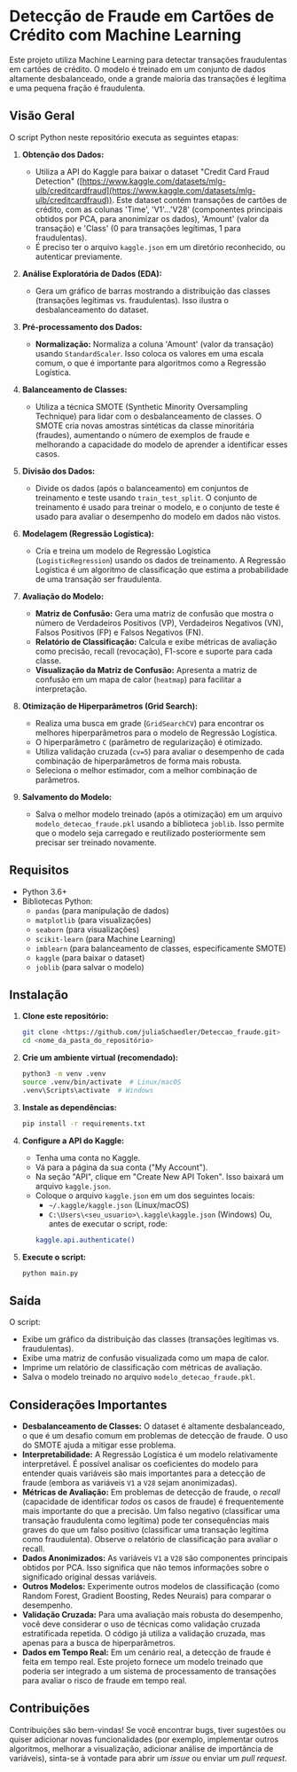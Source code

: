 # Detecção de Fraude em Cartões de Crédito com Machine Learning

Este projeto utiliza Machine Learning para detectar transações fraudulentas em cartões de crédito. O modelo é treinado em um conjunto de dados altamente desbalanceado, onde a grande maioria das transações é legítima e uma pequena fração é fraudulenta.

## Visão Geral

O script Python neste repositório executa as seguintes etapas:

1.  **Obtenção dos Dados:**
    *   Utiliza a API do Kaggle para baixar o dataset "Credit Card Fraud Detection" ([https://www.kaggle.com/datasets/mlg-ulb/creditcardfraud](https://www.kaggle.com/datasets/mlg-ulb/creditcardfraud)).  Este dataset contém transações de cartões de crédito, com as colunas 'Time', 'V1'...'V28' (componentes principais obtidos por PCA, para anonimizar os dados), 'Amount' (valor da transação) e 'Class' (0 para transações legítimas, 1 para fraudulentas).
    * É preciso ter o arquivo `kaggle.json` em um diretório reconhecido, ou autenticar previamente.

2.  **Análise Exploratória de Dados (EDA):**
    *   Gera um gráfico de barras mostrando a distribuição das classes (transações legítimas vs. fraudulentas). Isso ilustra o desbalanceamento do dataset.

3.  **Pré-processamento dos Dados:**
    *   **Normalização:** Normaliza a coluna 'Amount' (valor da transação) usando `StandardScaler`. Isso coloca os valores em uma escala comum, o que é importante para algoritmos como a Regressão Logística.

4.  **Balanceamento de Classes:**
    *   Utiliza a técnica SMOTE (Synthetic Minority Oversampling Technique) para lidar com o desbalanceamento de classes. O SMOTE cria novas amostras sintéticas da classe minoritária (fraudes), aumentando o número de exemplos de fraude e melhorando a capacidade do modelo de aprender a identificar esses casos.

5.  **Divisão dos Dados:**
    *   Divide os dados (após o balanceamento) em conjuntos de treinamento e teste usando `train_test_split`. O conjunto de treinamento é usado para treinar o modelo, e o conjunto de teste é usado para avaliar o desempenho do modelo em dados não vistos.

6.  **Modelagem (Regressão Logística):**
    *   Cria e treina um modelo de Regressão Logística (`LogisticRegression`) usando os dados de treinamento. A Regressão Logística é um algoritmo de classificação que estima a probabilidade de uma transação ser fraudulenta.

7.  **Avaliação do Modelo:**
    *   **Matriz de Confusão:** Gera uma matriz de confusão que mostra o número de Verdadeiros Positivos (VP), Verdadeiros Negativos (VN), Falsos Positivos (FP) e Falsos Negativos (FN).
    *   **Relatório de Classificação:** Calcula e exibe métricas de avaliação como precisão, recall (revocação), F1-score e suporte para cada classe.
    *   **Visualização da Matriz de Confusão:** Apresenta a matriz de confusão em um mapa de calor (`heatmap`) para facilitar a interpretação.

8. **Otimização de Hiperparâmetros (Grid Search):**
    *   Realiza uma busca em grade (`GridSearchCV`) para encontrar os melhores hiperparâmetros para o modelo de Regressão Logística.
    *   O hiperparâmetro `C` (parâmetro de regularização) é otimizado.
    *   Utiliza validação cruzada (`cv=5`) para avaliar o desempenho de cada combinação de hiperparâmetros de forma mais robusta.
    * Seleciona o melhor estimador, com a melhor combinação de parâmetros.

9.  **Salvamento do Modelo:**
    *   Salva o melhor modelo treinado (após a otimização) em um arquivo `modelo_detecao_fraude.pkl` usando a biblioteca `joblib`. Isso permite que o modelo seja carregado e reutilizado posteriormente sem precisar ser treinado novamente.

## Requisitos

*   Python 3.6+
*   Bibliotecas Python:
    *   `pandas` (para manipulação de dados)
    *   `matplotlib` (para visualizações)
    *   `seaborn` (para visualizações)
    *   `scikit-learn` (para Machine Learning)
    *   `imblearn` (para balanceamento de classes, especificamente SMOTE)
    *   `kaggle` (para baixar o dataset)
    *   `joblib` (para salvar o modelo)

## Instalação

1.  **Clone este repositório:**

    ```bash
    git clone <https://github.com/juliaSchaedler/Deteccao_fraude.git>
    cd <nome_da_pasta_do_repositório>
    ```

2.  **Crie um ambiente virtual (recomendado):**

    ```bash
    python3 -m venv .venv
    source .venv/bin/activate  # Linux/macOS
    .venv\Scripts\activate  # Windows
    ```

3.  **Instale as dependências:**

    ```bash
    pip install -r requirements.txt
    ```

4. **Configure a API do Kaggle:**
   *  Tenha uma conta no Kaggle.
   *  Vá para a página da sua conta ("My Account").
   *  Na seção "API", clique em "Create New API Token". Isso baixará um arquivo `kaggle.json`.
   *  Coloque o arquivo `kaggle.json` em um dos seguintes locais:
      *  `~/.kaggle/kaggle.json` (Linux/macOS)
      *  `C:\Users\<seu_usuario>\.kaggle\kaggle.json` (Windows)
     Ou, antes de executar o script, rode:
      ```bash
      kaggle.api.authenticate()
      ```

5.  **Execute o script:**

    ```bash
    python main.py
    ```

## Saída

O script:

*   Exibe um gráfico da distribuição das classes (transações legítimas vs. fraudulentas).
*   Exibe uma matriz de confusão visualizada como um mapa de calor.
*   Imprime um relatório de classificação com métricas de avaliação.
*   Salva o modelo treinado no arquivo `modelo_detecao_fraude.pkl`.

## Considerações Importantes

*   **Desbalanceamento de Classes:** O dataset é altamente desbalanceado, o que é um desafio comum em problemas de detecção de fraude. O uso do SMOTE ajuda a mitigar esse problema.
*   **Interpretabilidade:** A Regressão Logística é um modelo relativamente interpretável.  É possível analisar os coeficientes do modelo para entender quais variáveis são mais importantes para a detecção de fraude (embora as variáveis `V1` a `V28` sejam anonimizadas).
*   **Métricas de Avaliação:**  Em problemas de detecção de fraude, o *recall* (capacidade de identificar *todos* os casos de fraude) é frequentemente mais importante do que a precisão.  Um falso negativo (classificar uma transação fraudulenta como legítima) pode ter consequências mais graves do que um falso positivo (classificar uma transação legítima como fraudulenta).  Observe o relatório de classificação para avaliar o recall.
*   **Dados Anonimizados:** As variáveis `V1` a `V28` são componentes principais obtidos por PCA.  Isso significa que não temos informações sobre o significado original dessas variáveis.
* **Outros Modelos:** Experimente outros modelos de classificação (como Random Forest, Gradient Boosting, Redes Neurais) para comparar o desempenho.
* **Validação Cruzada:** Para uma avaliação mais robusta do desempenho, você deve considerar o uso de técnicas como validação cruzada estratificada repetida. O código já utiliza a validação cruzada, mas apenas para a busca de hiperparâmetros.
* **Dados em Tempo Real:** Em um cenário real, a detecção de fraude é feita em tempo real.  Este projeto fornece um modelo treinado que poderia ser integrado a um sistema de processamento de transações para avaliar o risco de fraude em tempo real.

## Contribuições

Contribuições são bem-vindas! Se você encontrar bugs, tiver sugestões ou quiser adicionar novas funcionalidades (por exemplo, implementar outros algoritmos, melhorar a visualização, adicionar análise de importância de variáveis), sinta-se à vontade para abrir um *issue* ou enviar um *pull request*.
